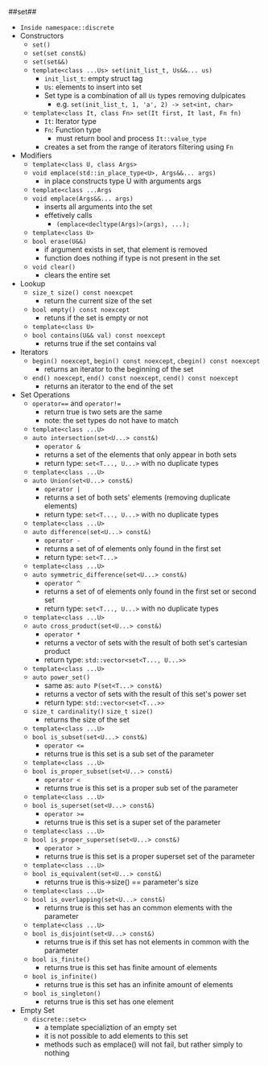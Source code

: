 ##set##
* `Inside namespace::discrete`
* Constructors
  * `set()`
  * `set(set const&)`
  * `set(set&&)`
  * `template<class ...Us> set(init_list_t, Us&&... us)`
    * `init_list_t`: empty struct tag
    * `Us`: elements to insert into set
    * Set type is a combination of all `Us` types removing dulpicates
      * e.g. `set(init_list_t, 1, 'a', 2) -> set<int, char>`
  * `template<class It, class Fn> set(It first, It last, Fn fn)`
    * `It`: Iterator type
    * `Fn`: Function type
      * must return bool and process `It::value_type`
    * creates a set from the range of iterators filtering using `Fn` 
* Modifiers
  * `template<class U, class Args>`
  * `void emplace(std::in_place_type<U>, Args&&... args)`
    * in place constructs type U with arguments args
  * `template<class ...Args`
  * `void emplace(Args&&... args)`
    * inserts all arguments into the set
    * effetively calls
      * `(emplace<decltype(Args)>(args), ...);`
  * `template<class U>`
  * `bool erase(U&&)`
    * if argument exists in set, that element is removed
    * function does nothing if type is not present in the set
  * `void clear()`
    * clears the entire set
* Lookup
  * `size_t size() const noexcpet`
    * return the current size of the set
  * `bool empty() const noexcept`
    * retuns if the set is empty or not
  * `template<class U>`
  * `bool contains(U&& val) const noexcept`
    * returns true if the set contains val
* Iterators
  * `begin() noexcept`, `begin() const noexcept`, `cbegin() const noexcept`
    * returns an iterator to the beginning of the set
  * `end() noexcept`, `end() const noexcept`, `cend() const noexcept`
    * returns an iterator to the end of the set
* Set Operations
  * `operator==` and `operator!=`
    * return true is two sets are the same
    * note: the set types do not have to match
  * `template<class ...U>`
  * `auto intersection(set<U...> const&)`
    * `operator &`
    * returns a set of the elements that only appear in both sets
    * return type: `set<T..., U...>` with no duplicate types 
  * `template<class ...U>`
  * `auto Union(set<U...> const&)`
    * `operator |`
    * returns a set of both sets' elements (removing duplicate elements) 
    * return type: `set<T..., U...>` with no duplicate types
  * `template<class ...U>`
  * `auto difference(set<U...> const&)`
    * `operator -`
    * returns a set of of elements only found in the first set 
    * return type: `set<T...>`
  * `template<class ...U>`
  * `auto symmetric_difference(set<U...> const&)`
    * `operator ^`
    * returns a set of of elements only found in the first set or second set 
    * return type: `set<T..., U...>` with no duplicate types
  * `template<class ...U>`
  * `auto cross_product(set<U...> const&)`
    * `operator *`
    * returns a vector of sets with the result of both set's cartesian product 
    * return type: `std::vector<set<T..., U...>>`
  * `template<class ...U>`
  * `auto power_set()`
    * same as: `auto P(set<T...> const&)`
    * returns a vector of sets with the result of this set's power set 
    * return type: `std::vector<set<T...>>`
  * `size_t cardinality()` `size_t size()`
    * returns the size of the set
  * `template<class ...U>`  
  * `bool is_subset(set<U...> const&)`
    * `operator <=`
    * returns true is this set is a sub set of the parameter 
  * `template<class ...U>`  
  * `bool is_proper_subset(set<U...> const&)` 
    * `operator <`
    * returns true is this set is a proper sub set of the parameter 
  * `template<class ...U>`  
  * `bool is_superset(set<U...> const&)`
    * `operator >=`
    * returns true is this set is a super set of the parameter 
  * `template<class ...U>`  
  * `bool is_proper_superset(set<U...> const&)`  
    * `operator >`
    * returns true is this set is a proper superset set of the parameter 
  * `template<class ...U>`  
  * `bool is_equivalent(set<U...> const&)`  
    * returns true is this->size() == parameter's size 
  * `template<class ...U>`  
  * `bool is_overlapping(set<U...> const&)`  
    * returns true is this set has an common elements with the parameter 
  * `template<class ...U>`  
  * `bool is_disjoint(set<U...> const&)`  
    * returns true is if this set has not elements in common with the parameter 
  * `bool is_finite()` 
    * returns true is this set has finite amount of elements 
  * `bool is_infinite()` 
    * returns true is this set has an infinite amount of elements 
  * `bool is_singleton()` 
    * returns true is this set has one element
* Empty Set
  * `discrete::set<>`
    * a template specializtion of an empty set
    * it is not possible to add elements to this set
    * methods such as emplace() will not fail, but rather simply to nothing 

